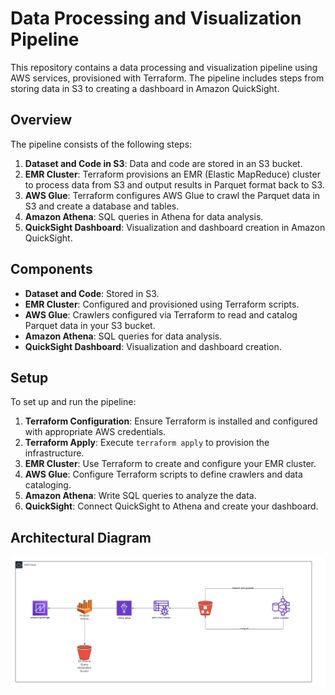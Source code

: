 # Data Processing and Visualization Pipeline

This repository contains a data processing and visualization pipeline using AWS services, provisioned with Terraform. The pipeline includes steps from storing data in S3 to creating a dashboard in Amazon QuickSight.

## Overview

The pipeline consists of the following steps:

1. **Dataset and Code in S3**: Data and code are stored in an S3 bucket.
2. **EMR Cluster**: Terraform provisions an EMR (Elastic MapReduce) cluster to process data from S3 and output results in Parquet format back to S3.
3. **AWS Glue**: Terraform configures AWS Glue to crawl the Parquet data in S3 and create a database and tables.
4. **Amazon Athena**: SQL queries in Athena for data analysis.
5. **QuickSight Dashboard**: Visualization and dashboard creation in Amazon QuickSight.

## Components

- **Dataset and Code**: Stored in S3.
- **EMR Cluster**: Configured and provisioned using Terraform scripts.
- **AWS Glue**: Crawlers configured via Terraform to read and catalog Parquet data in your S3 bucket.
- **Amazon Athena**: SQL queries for data analysis.
- **QuickSight Dashboard**: Visualization and dashboard creation.

## Setup

To set up and run the pipeline:

1. **Terraform Configuration**: Ensure Terraform is installed and configured with appropriate AWS credentials.
2. **Terraform Apply**: Execute `terraform apply` to provision the infrastructure.
3. **EMR Cluster**: Use Terraform to create and configure your EMR cluster.
4. **AWS Glue**: Configure Terraform scripts to define crawlers and data cataloging.
5. **Amazon Athena**: Write SQL queries to analyze the data.
6. **QuickSight**: Connect QuickSight to Athena and create your dashboard.


## Architectural Diagram

![Architecture Diagram](./architecture-diagram.png)